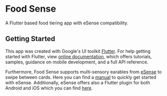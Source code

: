 # Food Sense

A Flutter based food tiering app with eSense compatibility.

## Getting Started

This app was created with Google's UI toolkit [Flutter](https://flutter.dev/). For help getting started with Flutter, view [online documentation](https://flutter.dev/docs), which offers tutorials, samples, guidance on mobile development, and a full API reference.

Furthermore, Food Sense supports multi-sensory earables from [eSense](https://www.esense.io/) to swipe between cards. Here you can find a [manual](https://www.esense.io/share/eSense-User-Documentation.pdf) to quickly get started with eSense. Additionally, eSense offers also a Flutter plugin for both Android and iOS which you can find [here](https://pub.dev/packages/esense_flutter).
